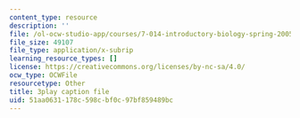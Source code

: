 ```yaml
---
content_type: resource
description: ''
file: /ol-ocw-studio-app/courses/7-014-introductory-biology-spring-2005/51aa0631178c598cbf0c97bf859489bc_4owydSnRHuE.vtt
file_size: 49107
file_type: application/x-subrip
learning_resource_types: []
license: https://creativecommons.org/licenses/by-nc-sa/4.0/
ocw_type: OCWFile
resourcetype: Other
title: 3play caption file
uid: 51aa0631-178c-598c-bf0c-97bf859489bc
---
```

